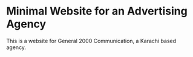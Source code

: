# Minimal Website for an Advertising Agency
This is a website for General 2000 Communication, a Karachi based agency. 
